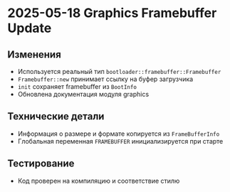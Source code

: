 # 2025-05-18 Graphics Framebuffer Update

## Изменения
- Используется реальный тип `bootloader::framebuffer::Framebuffer`
- `Framebuffer::new` принимает ссылку на буфер загрузчика
- `init` сохраняет framebuffer из `BootInfo`
- Обновлена документация модуля graphics

## Технические детали
- Информация о размере и формате копируется из `FrameBufferInfo`
- Глобальная переменная `FRAMEBUFFER` инициализируется при старте

## Тестирование
- Код проверен на компиляцию и соответствие стилю
